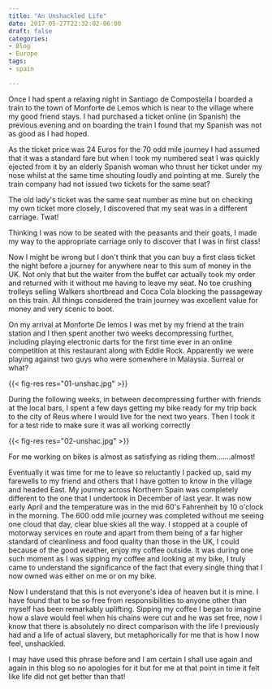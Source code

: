 ```yaml
---
title: "An Unshackled Life"
date: 2017-05-27T22:32:02-06:00
draft: false
categories:
- Blog
- Europe
tags:
- spain

---
```

Once I had spent a relaxing night in Santiago de Compostella I boarded a train to the town of Monforte de Lemos which is near to the village where my good friend stays. I had purchased a ticket online (in Spanish) the previous evening and on boarding the train I found that my Spanish was not as good as I had hoped.

As the ticket price was 24 Euros for the 70 odd mile journey I had assumed that it was a standard fare but when I took my numbered seat I was quickly ejected from it by an elderly Spanish woman who thrust her ticket under my nose whilst at the same time shouting loudly and pointing at me. Surely the train company had not issued two tickets for the same seat?

<!--more-->

The old lady's ticket was the same seat number as mine but on checking my own ticket more closely, I discovered that my seat was in a different carriage. Twat!

Thinking I was now to be seated with the peasants and their goats, I made my way to the appropriate carriage only to discover that I was in first class!

Now I might be wrong but I don't think that you can buy a first class ticket the night before a journey for anywhere near to this sum of money in the UK. Not only that but the waiter from the buffet car actually took my order and returned with it without me having to leave my seat. No toe crushing trolleys selling Walkers shortbread and Coca Cola blocking the passageway on this train. All things considered the train journey was excellent value for money and very scenic to boot.

On my arrival at Monforte De lemos I was met by my friend at the train station and I then spent another two weeks decompressing further, including playing electronic darts for the first time ever in an online competition at this restaurant along with Eddie Rock. Apparently we were playing against two guys who were somewhere in Malaysia. Surreal or what?

{{< fig-res res="01-unshac.jpg" >}}

During the following weeks, in between decompressing further with friends at the local bars, I spent a few days getting my bike ready for my trip back to the city of Reus where I would live for the next two years. Then I took it for a test ride to make sure it was all working correctly

{{< fig-res res="02-unshac.jpg" >}}

For me working on bikes is almost as satisfying as riding them.......almost!

Eventually it was time for me to leave so reluctantly I packed up, said my farewells to my friend and others that I have gotten to know in the village and headed East. My journey across Northern Spain was completely different to the one that I undertook in December of last year. It was now early April and the temperature was in the mid 60's Fahrenheit by 10 o'clock in the morning. The 600 odd mile journey was completed without me seeing one cloud that day, clear blue skies all the way. I stopped at a couple of motorway services en route and apart from them being of a far higher standard of cleanliness and food quality than those in the UK, I could because of the good weather, enjoy my coffee outside. It was during one such moment as I was sipping my coffee and looking at my bike, I truly came to understand the significance of the fact that every single thing that I now owned was either on me or on my bike. 

Now I understand that this is not everyone's idea of heaven but it is mine. I have found that to be so free from responsibilities to anyone other than myself has been remarkably uplifting. Sipping my coffee I began to imagine how a slave would feel when his chains were cut and he was set free, now I know that there is absolutely no direct comparison with the life I previously had and a life of actual slavery, but metaphorically for me that is how I now feel, unshackled.

I may have used this phrase before and I am certain I shall use again and again in this blog so no apologies for it but for me at that point in time it felt like life did not get better than that!
